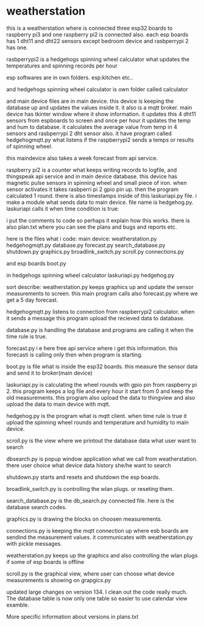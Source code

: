 # weatherstation
this is a weatherstation where is connected three esp32 boards to raspberry pi3 and one raspberry pi2 is connected also. each esp boards has 1 dht11 and dht22 sensors 
except bedroom device and rasbperrypi 2 has one.

rasbperrypi2 is a hedgehogs spinning wheel calculator what updates the temperatures and spinning records per hour

esp softwares are in own folders. esp:kitchen etc..

and hedgehogs spinning wheel calculator is own folder called calculator

and main device files are in main device. this device is keeping the database up and updates the values inside it. it also is a mqtt broker.
main device has tkinter window where it show information. it updates this 4 dht11 sensors from espboards to screen and once per hour
it updates the temp and hum to database. it calculates the average value from temp in 4 sensors and rasbperrypi 2 dht sensor also.
it have program called hedgehogmqtt.py what listens if the raspberrypi2 sends a temps or results of spinning wheel.

this maindevice also takes a week forecast from api service.

raspberry pi2 is a counter what keeps writing records to logfile, and thingspeak api service and in main device database. 
this device has magnetic pulse sensors in spinning wheel and small piece of iron. when sensor activates it takes rasbperri pi 2 gpio pin up.
then the program calculated 1 round. there is also timestamps inside of this laskuriapi.py file. i make a module what sends data to main device.
file name is hedgehog.py. laskuriapi calls it when time condition is true:

i put the comments to code so perhaps it explain how this works. there is also plan.txt where you can see the plans and bugs and reports etc.

here is the files what i code:
main device: 
weatherstation.py
hedgehogmqtt.py
database.py
forecast.py
search_database.py
shutdown.py
graphics.py
broadlink_switch.py
scroll.py
connections.py

and esp boards
boot.py 

in hedgehogs spinning wheel calculator
laskuriapi.py
hedgehog.py

sort describe: weatherstation.py keeps graphics up and update the sensor measurements to screen.  this main program calls also 
forecast.py where we get a 5 day forecast.

hedgehogmqtt.py listens to connection from raspberrypi2 calculator. when it sends a message this program upload the recieved data to database.

database.py is handling the database and programs are calling it when the time rule is true.

forecast.py i e here free api service where i get this information. this forecasti is calling only then when program is starting.

boot.py is file what is inside the esp32 boards. this measure the sensor data and send it to broker(main device)

laskuriapi.py is calculating the wheel rounds with gpio pin from raspberry pi 2. this program keeps a log file and every hour it start from 0 and keep the old measurements.
this program also upload the data to thingview and also upload the data to main device with mqtt.

hedgehog.py is the program what is mqtt client. when time rule is true it upload the spinning wheel rounds and temperature and humidity to main device.

scroll.py is the view where we printout the database data what user want to search

dbsearch.py is popup window application what we call from weatherstation. there user choice what device data history she/he want to search

shutdown.py starts and resets and shutdown the esp boards.

broadlink_switch.py is controlling the wlan plugs. or reseting them.

search_database.py is the db_search.py connected file. here is the database search codes.

graphics.py is drawing the blocks on choosen measurements.

connections.py is keeping the mqtt connection up where esb boards are sendind the measurement values.
it communicates with weatherstation.py with pickle messages.

weatherstation.py keeps up the graphics and also controlling the wlan plugs if some of esp boards is offline

scroll.py is the graphical view, where user can choose what device measurements is showing on grapgics.py

updated large changes on version 134. I clean out the code really much.
The database table is now only one table so easier to use calendar view examble.

More specific information about versions in plans.txt